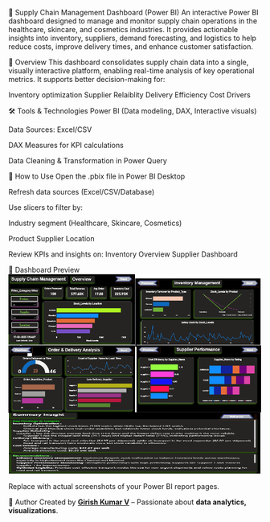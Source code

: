 🚚 Supply Chain Management Dashboard (Power BI)
An interactive Power BI dashboard designed to manage and monitor supply chain operations in the healthcare, skincare, and cosmetics industries.
It provides actionable insights into inventory, suppliers, demand forecasting, and logistics to help reduce costs, improve delivery times, and enhance customer satisfaction.

📌 Overview
This dashboard consolidates supply chain data into a single, visually interactive platform, enabling real-time analysis of key operational metrics.
It supports better decision-making for:

Inventory optimization
Supplier Relaiblity
Delivery Efficiency
Cost Drivers

🛠 Tools & Technologies
Power BI (Data modeling, DAX, Interactive visuals)

Data Sources: Excel/CSV

DAX Measures for KPI calculations

Data Cleaning & Transformation in Power Query

🚀 How to Use
Open the .pbix file in Power BI Desktop

Refresh data sources (Excel/CSV/Database)

Use slicers to filter by:

Industry segment (Healthcare, Skincare, Cosmetics)

Product
Supplier
Location

Review KPIs and insights on:
Inventory Overview
Supplier Dashboard

📸 Dashboard Preview
![Dashboard Preview](dashboard_preview.png) 

Replace with actual screenshots of your Power BI report pages.

📢 Author
Created by **[Girish Kumar V](https://github.com/GirishKumarV25)** – Passionate about **data analytics, visualizations**.
